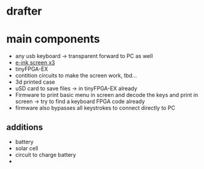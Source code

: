 # drafter

# main components
- any usb keyboard -> transparent forward to PC as well
- [e-ink screen x3](https://www.exp-tech.de/displays/e-paper-e-ink/8887/waveshare-2.9-e-ink-raw-display-panel-three-color-296x128?c=1424)
- tinyFPGA-EX
- contition circuits to make the screen work, tbd...
- 3d printed case
- uSD card to save files -> in tinyFPGA-EX already
- Firmware to print basic menu in screen and decode the keys and print in screen -> try to find a keyboard FPGA code already
- firmware also bypasses all keystrokes to connect directly to PC

## additions
- battery
- solar cell
- circuit to charge battery
-  
